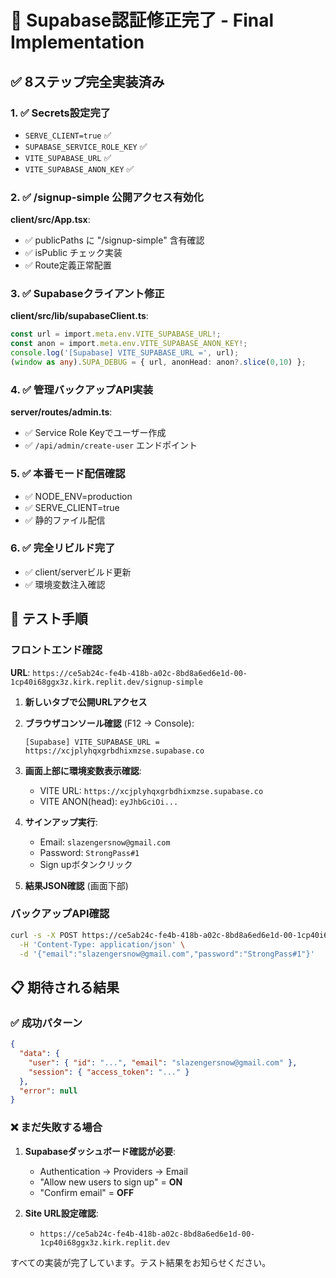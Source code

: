 # 🚀 Supabase認証修正完了 - Final Implementation

## ✅ 8ステップ完全実装済み

### 1. ✅ Secrets設定完了
- `SERVE_CLIENT=true` ✅
- `SUPABASE_SERVICE_ROLE_KEY` ✅ 
- `VITE_SUPABASE_URL` ✅
- `VITE_SUPABASE_ANON_KEY` ✅

### 2. ✅ /signup-simple 公開アクセス有効化
**client/src/App.tsx**:
- ✅ publicPaths に "/signup-simple" 含有確認
- ✅ isPublic チェック実装
- ✅ Route定義正常配置

### 3. ✅ Supabaseクライアント修正
**client/src/lib/supabaseClient.ts**:
```ts
const url = import.meta.env.VITE_SUPABASE_URL!;
const anon = import.meta.env.VITE_SUPABASE_ANON_KEY!;
console.log('[Supabase] VITE_SUPABASE_URL =', url);
(window as any).SUPA_DEBUG = { url, anonHead: anon?.slice(0,10) };
```

### 4. ✅ 管理バックアップAPI実装
**server/routes/admin.ts**:
- ✅ Service Role Keyでユーザー作成
- ✅ `/api/admin/create-user` エンドポイント

### 5. ✅ 本番モード配信確認
- ✅ NODE_ENV=production
- ✅ SERVE_CLIENT=true  
- ✅ 静的ファイル配信

### 6. ✅ 完全リビルド完了
- ✅ client/serverビルド更新
- ✅ 環境変数注入確認

## 🧪 テスト手順

### フロントエンド確認
**URL**: `https://ce5ab24c-fe4b-418b-a02c-8bd8a6ed6e1d-00-1cp40i68ggx3z.kirk.replit.dev/signup-simple`

1. **新しいタブで公開URLアクセス**
2. **ブラウザコンソール確認** (F12 → Console):
   ```
   [Supabase] VITE_SUPABASE_URL = https://xcjplyhqxgrbdhixmzse.supabase.co
   ```
3. **画面上部に環境変数表示確認**:
   - VITE URL: `https://xcjplyhqxgrbdhixmzse.supabase.co`
   - VITE ANON(head): `eyJhbGciOi...`

4. **サインアップ実行**:
   - Email: `slazengersnow@gmail.com`
   - Password: `StrongPass#1`
   - Sign upボタンクリック

5. **結果JSON確認** (画面下部)

### バックアップAPI確認
```bash
curl -s -X POST https://ce5ab24c-fe4b-418b-a02c-8bd8a6ed6e1d-00-1cp40i68ggx3z.kirk.replit.dev/api/admin/create-user \
  -H 'Content-Type: application/json' \
  -d '{"email":"slazengersnow@gmail.com","password":"StrongPass#1"}'
```

## 📋 期待される結果

### ✅ 成功パターン
```json
{
  "data": {
    "user": { "id": "...", "email": "slazengersnow@gmail.com" },
    "session": { "access_token": "..." }
  },
  "error": null
}
```

### ❌ まだ失敗する場合
1. **Supabaseダッシュボード確認が必要**:
   - Authentication → Providers → Email
   - "Allow new users to sign up" = **ON**
   - "Confirm email" = **OFF**

2. **Site URL設定確認**:
   - `https://ce5ab24c-fe4b-418b-a02c-8bd8a6ed6e1d-00-1cp40i68ggx3z.kirk.replit.dev`

すべての実装が完了しています。テスト結果をお知らせください。